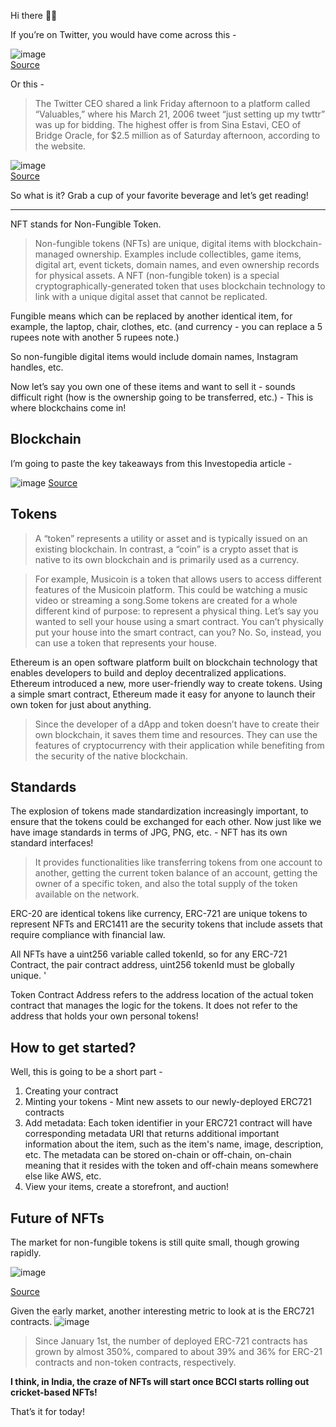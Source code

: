 Hi there 👋🏽

If you’re on Twitter, you would have come across this -

![image](https://user-images.githubusercontent.com/10815402/139591681-9412fd44-3975-44e1-9352-89057ddf1342.png)\
[Source](https://www.christies.com/presscenter/pdf/9971/Joint%20Press%20Release%20-%20Metapurse%20__%20Christies%20(2)_9971_1.pdf)

Or this -
> The Twitter CEO shared a link Friday afternoon to a platform called “Valuables,” where his March 21, 2006 tweet “just setting up my twttr” was up for bidding. The highest offer is from Sina Estavi, CEO of Bridge Oracle, for $2.5 million as of Saturday afternoon, according to the website.
> 
![image](https://user-images.githubusercontent.com/10815402/139591699-c209f0b3-136d-4215-aed0-67aa5648e982.png)\
[Source](https://v.cent.co/tweet/20)

So what is it? Grab a cup of your favorite beverage and let’s get reading!

---

NFT stands for Non-Fungible Token.

> Non-fungible tokens (NFTs) are unique, digital items with blockchain-managed ownership. Examples include collectibles, game items, digital art, event tickets, domain names, and even ownership records for physical assets. A NFT (non-fungible token) is a special cryptographically-generated token that uses blockchain technology to link with a unique digital asset that cannot be replicated.

Fungible means which can be replaced by another identical item, for example, the laptop, chair, clothes, etc. (and currency - you can replace a 5 rupees note with another 5 rupees note.)

So non-fungible digital items would include domain names, Instagram handles, etc.

Now let’s say you own one of these items and want to sell it - sounds difficult right (how is the ownership going to be transferred, etc.) - This is where blockchains come in!

## Blockchain
I’m going to paste the key takeaways from this Investopedia article -

![image](https://user-images.githubusercontent.com/10815402/139591732-559d2b8f-0a33-4408-a141-64d9d98a5e72.png)
[Source](https://www.investopedia.com/terms/b/blockchain.asp)

## Tokens
> A “token” represents a utility or asset and is typically issued on an existing blockchain. In contrast, a “coin” is a crypto asset that is native to its own blockchain and is primarily used as a currency.

> For example, Musicoin is a token that allows users to access different features of the Musicoin platform. This could be watching a music video or streaming a song.Some tokens are created for a whole different kind of purpose: to represent a physical thing. Let’s say you wanted to sell your house using a smart contract. You can’t physically put your house into the smart contract, can you? No.
So, instead, you can use a token that represents your house.

Ethereum is an open software platform built on blockchain technology that enables developers to build and deploy decentralized applications. Ethereum introduced a new, more user-friendly way to create tokens. Using a simple smart contract, Ethereum made it easy for anyone to launch their own token for just about anything.

> Since the developer of a dApp and token doesn’t have to create their own blockchain, it saves them time and resources. They can use the features of cryptocurrency with their application while benefiting from the security of the native blockchain.

## Standards
The explosion of tokens made standardization increasingly important, to ensure that the tokens could be exchanged for each other. Now just like we have image standards in terms of JPG, PNG, etc. - NFT has its own standard interfaces!

> It provides functionalities like transferring tokens from one account to another, getting the current token balance of an account, getting the owner of a specific token, and also the total supply of the token available on the network.

ERC-20 are identical tokens like currency, ERC-721 are unique tokens to represent NFTs and ERC1411 are the security tokens that include assets that require compliance with financial law.

All NFTs have a uint256 variable called tokenId, so for any ERC-721 Contract, the pair contract address, uint256 tokenId must be globally unique. '

Token Contract Address refers to the address location of the actual token contract that manages the logic for the tokens. It does not refer to the address that holds your own personal tokens!

## How to get started?
Well, this is going to be a short part -
1. Creating your contract
2. Minting your tokens - Mint new assets to our newly-deployed ERC721 contracts
3. Add metadata: Each token identifier in your ERC721 contract will have corresponding metadata URI that returns additional important information about the item, such as the item's name, image, description, etc. The metadata can be stored on-chain or off-chain, on-chain meaning that it resides with the token and off-chain means somewhere else like AWS, etc.
4. View your items, create a storefront, and auction!

## Future of NFTs
The market for non-fungible tokens is still quite small, though growing rapidly.

![image](https://user-images.githubusercontent.com/10815402/139591799-0d7c829e-3a74-4286-a9dd-cc79c621d4be.png)

[Source](https://blockonomi.com/nft-market-cap-315-million/)

Given the early market, another interesting metric to look at is the ERC721 contracts.
![image](https://user-images.githubusercontent.com/10815402/139591816-8258f058-86f5-4bbf-9314-4da37e35c342.png)

> Since January 1st, the number of deployed ERC-721 contracts has grown by almost 350%, compared to about 39% and 36% for ERC-21 contracts and non-token contracts, respectively.

**I think, in India, the craze of NFTs will start once BCCI starts rolling out cricket-based NFTs!**

That’s it for today!


